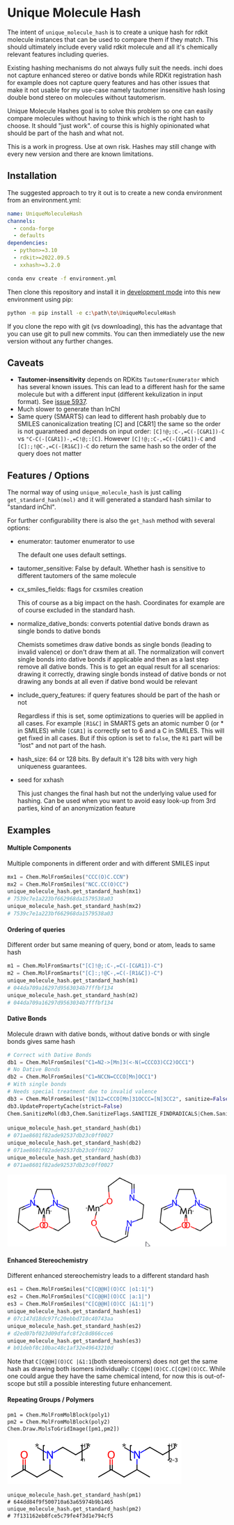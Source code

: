 # Unique Molecule Hash

The intent of `unique_molecule_hash` is to create a unique hash for rdkit molecule instances that can be used to compare them if they match. This should ultimately include every valid rdkit molecule and all it's chemically relevant features including queries.

Existing hashing mechanisms do not always fully suit the needs. inchi does not capture enhanced stereo or dative bonds while RDKit registration hash for example does not capture query features and has other issues that make it not usable for my use-case namely tautomer insensitive hash losing double bond stereo on molecules without tautomerism. 

Unique Molecule Hashes goal is to solve this problem so one can easily compare molecules without having to think which is the right hash to choose. It should "just work". of course this is highly opinionated what should be part of the hash and what not.

This is a work in progress. Use at own risk. Hashes may still change with every new version and there are known limitations.

## Installation

The suggested approach to try it out is to create a new conda environment from an environment.yml:

```yaml
name: UniqueMoleculeHash
channels:  
  - conda-forge 
  - defaults   
dependencies:
  - python>=3.10  
  - rdkit>=2022.09.5 
  - xxhash>=3.2.0
```

```bash
conda env create -f environment.yml
```

Then clone this repository and install it in [development mode](https://packaging.python.org/tutorials/installing-packages/#installing-from-a-local-src-tree) into this new environment using pip:

```bash
python -m pip install -e c:\path\to\UniqueMoleculeHash
```

If you clone the repo with git (vs downloading), this has the advantage that you can use git to pull new commits. 
You can then immediately use the new version without any further changes.

## Caveats

- **Tautomer-insensitivity** depends on RDKits `TautomerEnumerator` which has several known issues. This can lead to a different hash for the same molecule but with a different input (different kekulization in input format). See [issue 5937](https://github.com/rdkit/rdkit/issues/5937).
- Much slower to generate than InChI
- Same query (SMARTS) can lead to different hash probably due to SMILES canonicalization treating [C] and [C&R1] the same so the order is not guaranteed and depends on input order: `[C]!@;:C-,=C(-[C&R1])-C` vs `"C-C(-[C&R1])-,=C!@;:[C]`. However `[C]!@;:C-,=C(-[C&R1])-C` and `[C]:;!@C-,=C(-[R1&C])-C` do return the same hash so the order of the query does not matter

## Features / Options

The normal way of using `unique_molecule_hash` is just calling `get_standard_hash(mol)` and it will generated a standard hash similar to "standard inChI".

For further configurability there is also the `get_hash` method with several options:


- enumerator: tautomer enumerator to use

    The default one uses default settings.

- tautomer_sensitive: False by default. Whether hash is sensitive to different tautomers of the same molecule

- cx_smiles_fields: flags for cxsmiles creation

    This of course as a big impact on the hash. Coordinates for example are of course excluded in the standard hash.

- normalize_dative_bonds: converts potential dative bonds drawn as single bonds to dative bonds

    Chemists sometimes draw dative bonds as single bonds (leading to invalid valence) or don't draw them at all. The normalization will convert single bonds into dative bonds if applicable and then as a last step remove all dative bonds. This is to get an equal result for all scenarios: drawing it correctly, drawing single bonds instead of dative bonds or not drawing any bonds at all even if dative bond would be relevant

- include_query_features: if query features should be part of the hash or not

    Regardless if this is set, some optimizations  to queries will be applied in all cases. For example `[R1&C]` in SMARTS gets an atomic number 0 (or * in SMILES) while `[C&R1]` is correctly set to 6 and a C in SMILES. This will get fixed in all cases. But if this option is set to `false`, the `R1` part will be "lost" and not part of the hash.

- hash_size: 64 or 128 bits. By default it's 128 bits with very high uniqueness guarantees.

- seed for xxhash

    This just changes the final hash but not the underlying value used for hashing. Can be used when you want to avoid easy look-up from 3rd parties, kind of an anonymization feature

## Examples

#### Multiple Components

Multiple components in different order and with different SMILES input

```python
mx1 = Chem.MolFromSmiles("CCC(O)C.CCN")
mx2 = Chem.MolFromSmiles("NCC.CC(O)CC")
unique_molecule_hash.get_standard_hash(mx1)
# 7539c7e1a223bf662968da1579538a03
unique_molecule_hash.get_standard_hash(mx2)
# 7539c7e1a223bf662968da1579538a03
```

#### Ordering of queries

Different order but same meaning of query, bond or atom, leads to same hash

```python
m1 = Chem.MolFromSmarts("[C]!@;:C-,=C(-[C&R1])-C")
m2 = Chem.MolFromSmarts("[C]:;!@C-,=C(-[R1&C])-C")
unique_molecule_hash.get_standard_hash(m1)
# 044da709a16297d9563034b7fffbf134
unique_molecule_hash.get_standard_hash(m2)
# 044da709a16297d9563034b7fffbf134
```

#### Dative Bonds

Molecule drawn with dative bonds, without dative bonds or with single bonds gives same hash

```python
# Correct with Dative Bonds
db1 = Chem.MolFromSmiles("C1=N2->[Mn]3(<-N(=CCCO3)CC2)OCC1")
# No Dative Bonds
db2 = Chem.MolFromSmiles("C1=NCCN=CCCO[Mn]OCC1")
# With single bonds 
# Needs special treatment due to invalid valence
db3 = Chem.MolFromSmiles("[N]12=CCCO[Mn]31OCCC=[N]3CC2", sanitize=False)
db3.UpdatePropertyCache(strict=False)
Chem.SanitizeMol(db3,Chem.SanitizeFlags.SANITIZE_FINDRADICALS|Chem.SanitizeFlags.SANITIZE_KEKULIZE|Chem.SanitizeFlags.SANITIZE_SETAROMATICITY|Chem.SanitizeFlags.SANITIZE_SETCONJUGATION|Chem.SanitizeFlags.SANITIZE_SETHYBRIDIZATION|Chem.SanitizeFlags.SANITIZE_SYMMRINGS,catchErrors=True)

unique_molecule_hash.get_standard_hash(db1)
# 071ae8601f82ade92537db23c0ff0027
unique_molecule_hash.get_standard_hash(db2)
# 071ae8601f82ade92537db23c0ff0027
unique_molecule_hash.get_standard_hash(db3)
# 071ae8601f82ade92537db23c0ff0027
```
![Alt text](images/dative_bonds.png?raw=true "Polymers")

#### Enhanced Stereochemistry

Different enhanced stereochemistry leads to a different standard hash

```python
es1 = Chem.MolFromSmiles("C[C@@H](O)CC |o1:1|")
es2 = Chem.MolFromSmiles("C[C@@H](O)CC |a:1|")
es3 = Chem.MolFromSmiles("C[C@@H](O)CC |&1:1|")
unique_molecule_hash.get_standard_hash(es1)
# 07c147d18dc97fc20ebbd710c40743aa
unique_molecule_hash.get_standard_hash(es2)
# d2ed07bf023d09dfafc8f2c8d866cce6
unique_molecule_hash.get_standard_hash(es3)
# b01debf8c10bac48c1af32e49643210d
```

Note that `C[C@@H](O)CC |&1:1`(both stereoisomers) does not get the same hash as drawing both isomers individually: `C[C@@H](O)CC.C[C@H](O)CC`. While one could argue they have the same chemical intend, for now this is out-of-scope but still a possible interesting future enhancement. 

#### Repeating Groups / Polymers

```
pm1 = Chem.MolFromMolBlock(poly1)
pm2 = Chem.MolFromMolBlock(poly2)
Chem.Draw.MolsToGridImage([pm1,pm2])
```

![Alt text](images/repeating_groups.png?raw=true "Polymers")

```
unique_molecule_hash.get_standard_hash(pm1)
# 644dd84f9f500710a63a65974b9b1465
unique_molecule_hash.get_standard_hash(pm2)
# 7f131162eb8fce5c79fe4f3d1e794cf5
```

